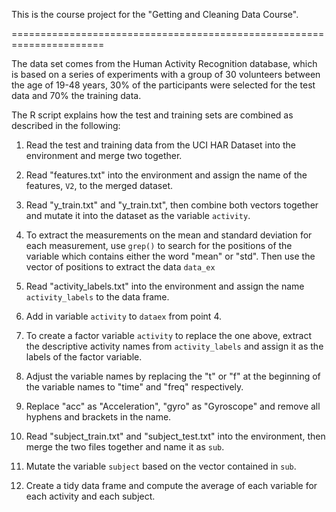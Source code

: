 
This is the course project for the "Getting and Cleaning Data Course".

======================================================================

The data set comes from the Human Activity Recognition database, which is based on a series of experiments with a group of 30 volunteers between the age of 19-48 years, 30% of the participants were selected for the test data and 70% the training data. 

The R script explains how the test and training sets are combined as described in the following:

1. Read the test and training data from the UCI HAR Dataset into the environment and merge two together. 

2. Read "features.txt" into the environment and assign the name of the features, `V2`, to the merged dataset.

3. Read "y_train.txt" and "y_train.txt", then combine both vectors together and mutate it into the dataset as the variable `activity`.

4. To extract the measurements on the mean and standard deviation for each measurement, use `grep()` to search for the positions of the variable which contains either the word "mean" or "std". Then use the vector of positions to extract the data `data_ex`

5. Read "activity_labels.txt" into the environment and assign the name `activity_labels` to the data frame.

6. Add in variable `activity` to `dataex` from point 4.

7. To create a factor variable `activity` to replace the one above, extract the descriptive activity names from `activity_labels` and assign it as the labels of the factor variable.

8. Adjust the variable names by replacing the "t" or "f" at the beginning of the variable names to "time" and "freq" respectively.

9. Replace "acc" as "Acceleration", "gyro" as "Gyroscope" and remove all hyphens and brackets in the name.

10. Read "subject_train.txt" and "subject_test.txt" into the environment, then merge the two files together and name it as `sub`.

11. Mutate the variable `subject` based on the vector contained in `sub`.

12. Create a tidy data frame and compute the average of each variable for each activity and each subject.

